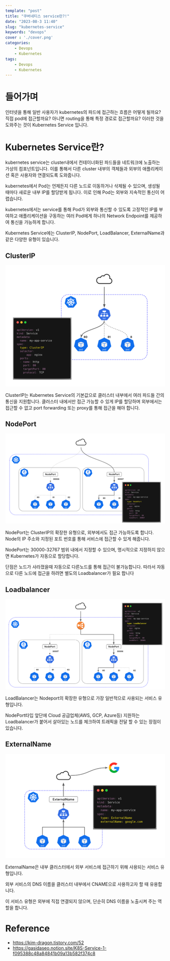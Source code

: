 ```yaml
---
template: "post"
title: "쿠버네티스 service란?!"
date: "2023-08-3 11:40"
slug: "kubernetes-service"
keywords: "devops"
cover : './cover.png'
categories: 
    - Devops
    - Kubernetes
tags: 
    - Devops
    - Kubernetes
---
```


# 들어가며
인터넷을 통해 일반 사용자가 kubernetes의 파드에 접근하는 흐름은 어떻게 될까요? 직접 pod에 접근할까요? 아니면 routing을 통해 특정 경로로 접근할까요? 이러한 것을 도와주는 것이 Kubernetes Service 입니다.

# Kubernetes Service란?

kubernetes service는 cluster내에서 컨테이너화된 파드들을 네트워크에 노출하는 가상의 컴포넌트입니다. 이를 통해서 다른 cluster 내부의 객체들과 외부의 애플리케이션 혹은 사용자와 연결되도록 도와줍니다.

kubernetes에서 Pod는 언제든지 다른 노드로 이동하거나 삭제될 수 있으며, 생성될 때마다 새로운 내부 IP를 할당받게 됩니다. 이로 인해 Pod는 외부와 지속적인 통신이 어렵습니다. 

kubernetes에서는 service를 통해 Pod가 외부와 통신할 수 있도록 고정적인 IP를 부여하고 애플리케이션을 구동하는 여러 Pod에게 하나의 Network Endpoint를 제공하여 통신을 가능하게 합니다.

Kubernetes Service에는 ClusterIP, NodePort, LoadBalancer, ExternalName과 같은 다양한 유형이 있습니다.

## ClusterIP

![clusterIP](./clusterIP.png)

ClusterIP는 Kubernetes Service의 기본값으로 클러스터 내부에서 여러 파드들 간의 통신을 지원합니다.
클러스터 내에서만 접근 가능할 수 있게 IP를 할당하며 외부에서는 접근할 수 없고 port forwarding 또는 proxy를 통해 접근을 해야 합니다. 

## NodePort

![nodeport](./nodeport.png)

NodePort는 ClusterIP의 확장한 유형으로, 외부에서도 접근 가능하도록 합니다. Node의 IP 주소와 지정된 포트 번호를 통해 서비스에 접근할 수 있게 해줍니다. 

NodePort는 30000-32767 범위 내에서 지정할 수 있으며, 명시적으로 지정하지 않으면 Kubernetes가 자동으로 할당합니다.

단점은 노드가 사라졌을때 자동으로 다른노드를 통해 접근이 불가능합니다. 따라서 자동으로 다른 노드에 접근을 하려면 별도의 Loadbalancer가 필요 합니다

## Loadbalancer

![lb](./loadbalancer.png)

LoadBalancer는 Nodeport의 확장한 유형으로 가장 일반적으로 사용되는 서비스 유형입니다.

NodePort타입 앞단에 Cloud 공급업체(AWS, GCP, Azure등) 지원하는 Loadbalancer가 붙어서 살아있는 노드를 체크하여 트래픽을 전달 할 수 있는 장점이 있습니다.


## ExternalName

![externalName](./externalname.png)

ExternalName은 내부 클러스터에서 외부 서비스에 접근하기 위해 사용되는 서비스 유형입니다. 

외부 서비스의 DNS 이름을 클러스터 내부에서 CNAME으로 사용하고자 할 때 유용합니다. 

이 서비스 유형은 외부에 직접 연결되지 않으며, 단순히 DNS 이름을 노출시켜 주는 역할을 합니다.





# Reference
- https://kim-dragon.tistory.com/52
- https://gasidaseo.notion.site/K8S-Service-1-f095388c48a84841b09a13b582f374c8 